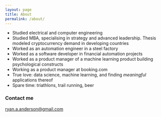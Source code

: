 ```yaml
---
layout: page
title: About
permalink: /about/
---
```


* Studied electrical and computer engineering
* Studied MBA, specialising in strategy and advanced leadership. Thesis modeled cryptocurrency demand in developing countries
* Worked as an automation engineer in a steel factory
* Worked as a software developer in financial automation projects
* Worked as a product manager of a machine learning product building psychological constructs
* Working as a product manager at booking.com
* True love: data science, machine learning, and finding _meaningful_ applications thereof
* Spare time: triathlons, trail running, beer

### Contact me

[ryan.a.anderson@gmail.com](mailto:ryan.a.anderson@gmail.com)